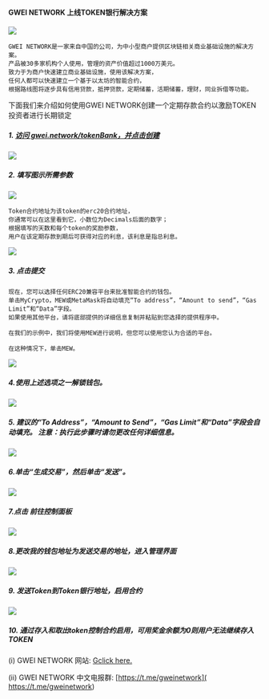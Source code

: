 #### GWEI NETWORK 上线TOKEN银行解决方案

####
![](https://mmbiz.qpic.cn/mmbiz_jpg/Sm9TFZX1oHyJgfYhGs5Uuaib4esrEQEfzJDicDsvyJjib0q1abVqUjm6ZXUZFx7FLupGkTRxibpTgDibyZjiakUCGicqA/640?wx_fmt=jpeg&tp=webp&wxfrom=5&wx_lazy=1&wx_co=1)


```
GWEI NETWORK是一家来自中国的公司，为中小型商户提供区块链相关商业基础设施的解决方案。
产品被30多家机构个人使用，管理的资产价值超过1000万美元。
致力于为商户快速建立商业基础设施，使用该解决方案，
任何人都可以快速建立一个基于以太坊的智能合约，
根据路线图将逐步具有信用贷款，抵押贷款，定期储蓄，活期储蓄，理财，同业拆借等功能。
```


下面我们来介绍如何使用GWEI NETWORK创建一个定期存款合约以激励TOKEN投资者进行长期锁定

##### 1. [访问 gwei.network/tokenBank，并点击创建 ]( https://gwei.network/tokenBank)
 ![](https://mmbiz.qpic.cn/mmbiz_png/Sm9TFZX1oHyJgfYhGs5Uuaib4esrEQEfz1XQbEtJA14qdbp7T6g5fubzHY43VPuDVB8YTbhKSWgM09VtNl9gglQ/640?wx_fmt=png&tp=webp&wxfrom=5&wx_lazy=1&wx_co=1)

##### 2. 填写图示所需参数
 ![](https://mmbiz.qpic.cn/mmbiz_png/Sm9TFZX1oHyJgfYhGs5Uuaib4esrEQEfzbB1aoUict4CZzCCmS8OerEYPfJa4l3Id2EC3ehSibf0Hia4W6Fcxj1zicA/640?wx_fmt=png&tp=webp&wxfrom=5&wx_lazy=1&wx_co=1)
 
```
Token合约地址为该token的erc20合约地址，
你通常可以在这里看到它，小数位为Decimals后面的数字；
根据填写的天数和每个token的奖励参数，
用户在该定期存款到期后可获得对应的利息，该利息是指总利息。
```
 ![](https://mmbiz.qpic.cn/mmbiz_png/Sm9TFZX1oHyJgfYhGs5Uuaib4esrEQEfzyEK85IBicHvzurFLp7icicgvHk0yMibvcUSWqR1MxDEZ4srGUYsNkQ1tmw/640?wx_fmt=png&tp=webp&wxfrom=5&wx_lazy=1&wx_co=1)

##### 3. 点击提交
```
现在，您可以选择任何ERC20兼容平台来批准智能合约的钱包。
单击MyCrypto，MEW或MetaMask将自动填充“To address”，“Amount to send”，“Gas Limit”和“Data”字段。
如果使用其他平台，请将底部提供的详细信息复制并粘贴到您选择的提供程序中。

在我们的示例中，我们将使用MEW进行说明，但您可以使用您认为合适的平台。

在这种情况下，单击MEW。
```

 ![](https://mmbiz.qpic.cn/mmbiz_png/Sm9TFZX1oHyJgfYhGs5Uuaib4esrEQEfzWjsrS1jNLChrEIHFia55luTu7ibLfhRkNI9k4eFx1ESicLJ58Y1ltxUSw/640?wx_fmt=png&tp=webp&wxfrom=5&wx_lazy=1&wx_co=1)

##### 4.使用上述选项之一解锁钱包。
 ![](https://mmbiz.qpic.cn/mmbiz_png/Sm9TFZX1oHyJgfYhGs5Uuaib4esrEQEfzgVDtnciasAkibtXSdXs4ibOrPzyVOHoyeZo6p2ZrZKGXqpNFMQ1tZkq3Q/640?wx_fmt=png&tp=webp&wxfrom=5&wx_lazy=1&wx_co=1)

##### 5. 建议的“To Address”，“Amount to Send”，“Gas Limit”和“Data”字段会自动填充。 注意：执行此步骤时请勿更改任何详细信息。 


![](https://mmbiz.qpic.cn/mmbiz_png/Sm9TFZX1oHyJgfYhGs5Uuaib4esrEQEfzzrg0Q0WlN5icgmToSXlxvMVJbNoupGpFpzz0SA6khk46RXIXwBJGOVg/640?wx_fmt=png&tp=webp&wxfrom=5&wx_lazy=1&wx_co=1)

##### 6.单击“生成交易”，然后单击“发送”。
 ![](https://mmbiz.qpic.cn/mmbiz_png/Sm9TFZX1oHyJgfYhGs5Uuaib4esrEQEfzs9sDUWKo9dtwfrWohPhribYCp7TicU2m7ex68P2UxWKR02UyNxJMovIA/640?wx_fmt=png&tp=webp&wxfrom=5&wx_lazy=1&wx_co=1)

##### 7.点击 前往控制面板
 ![](https://mmbiz.qpic.cn/mmbiz_png/Sm9TFZX1oHyJgfYhGs5Uuaib4esrEQEfztqnT2Qw04QEjzWZtqfuCJlc2DkWJy7SJ2jdFTUz56Q3TceM4ZT8z5g/640?wx_fmt=png&tp=webp&wxfrom=5&wx_lazy=1&wx_co=1)

##### 8.更改我的钱包地址为发送交易的地址，进入管理界面
 ![](https://mmbiz.qpic.cn/mmbiz_png/Sm9TFZX1oHyJgfYhGs5Uuaib4esrEQEfzUtGeViayt2YmPC3S83V7ickHBZhVMdqqAicLXiaG7rrGonK7uSiarFDE78g/640?wx_fmt=png&tp=webp&wxfrom=5&wx_lazy=1&wx_co=1)

##### 9. 发送Token到Token银行地址，启用合约
 ![](https://mmbiz.qpic.cn/mmbiz_png/Sm9TFZX1oHyJgfYhGs5Uuaib4esrEQEfzkcaBm4EjnmuUjuQ6VSNeAZCnzB2tNr5oED8uC5sBr0qfopwHOunXLQ/640?wx_fmt=png&tp=webp&wxfrom=5&wx_lazy=1&wx_co=1)

##### 10. 通过存入和取出token控制合约启用，可用奖金余额为0则用户无法继续存入TOKEN



(i) GWEI NETWORK 网站: [Gclick here.]( https://gwei.network)


(ii) GWEI NETWORK  中文电报群: [https://t.me/gweinetwork]( https://t.me/gweinetwork)












